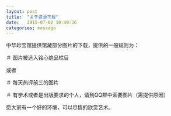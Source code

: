 ```yaml
---
layout: post
title:  "关于资源下载"
date:   2015-07-02 10:49:36
categories: message
---
```


中华珍宝馆提供馆藏部分图片的下载，提供的一般规则为：

＃ 图片被选入铭心绝品栏目

或者

＃ 每天热评前三的图片

＃ 有学术或者是出版要求的个人，请到QQ群中索要图片（需提供原因）

愿大家有一个好的环境，可以尽情的欣赏艺术。
